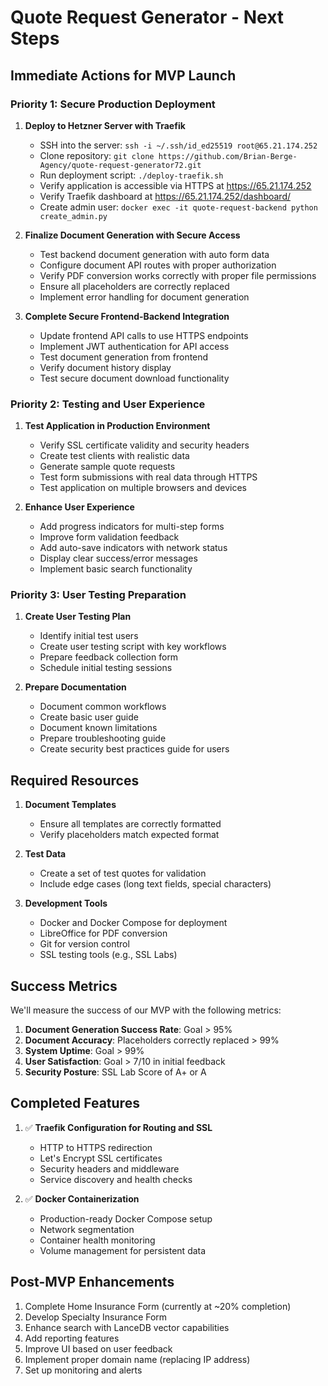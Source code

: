 # Quote Request Generator - Next Steps

## Immediate Actions for MVP Launch

### Priority 1: Secure Production Deployment
1. **Deploy to Hetzner Server with Traefik**
   - SSH into the server: `ssh -i ~/.ssh/id_ed25519 root@65.21.174.252`
   - Clone repository: `git clone https://github.com/Brian-Berge-Agency/quote-request-generator72.git`
   - Run deployment script: `./deploy-traefik.sh`
   - Verify application is accessible via HTTPS at https://65.21.174.252
   - Verify Traefik dashboard at https://65.21.174.252/dashboard/
   - Create admin user: `docker exec -it quote-request-backend python create_admin.py`

2. **Finalize Document Generation with Secure Access**
   - Test backend document generation with auto form data
   - Configure document API routes with proper authorization
   - Verify PDF conversion works correctly with proper file permissions
   - Ensure all placeholders are correctly replaced
   - Implement error handling for document generation

3. **Complete Secure Frontend-Backend Integration**
   - Update frontend API calls to use HTTPS endpoints
   - Implement JWT authentication for API access
   - Test document generation from frontend
   - Verify document history display
   - Test secure document download functionality

### Priority 2: Testing and User Experience
1. **Test Application in Production Environment**
   - Verify SSL certificate validity and security headers
   - Create test clients with realistic data
   - Generate sample quote requests
   - Test form submissions with real data through HTTPS
   - Test application on multiple browsers and devices

2. **Enhance User Experience**
   - Add progress indicators for multi-step forms
   - Improve form validation feedback
   - Add auto-save indicators with network status
   - Display clear success/error messages
   - Implement basic search functionality

### Priority 3: User Testing Preparation
1. **Create User Testing Plan**
   - Identify initial test users
   - Create user testing script with key workflows
   - Prepare feedback collection form
   - Schedule initial testing sessions

2. **Prepare Documentation**
   - Document common workflows
   - Create basic user guide
   - Document known limitations
   - Prepare troubleshooting guide
   - Create security best practices guide for users

## Required Resources

1. **Document Templates**
   - Ensure all templates are correctly formatted
   - Verify placeholders match expected format

2. **Test Data**
   - Create a set of test quotes for validation
   - Include edge cases (long text fields, special characters)

3. **Development Tools**
   - Docker and Docker Compose for deployment
   - LibreOffice for PDF conversion
   - Git for version control
   - SSL testing tools (e.g., SSL Labs)

## Success Metrics

We'll measure the success of our MVP with the following metrics:

1. **Document Generation Success Rate**: Goal > 95%
2. **Document Accuracy**: Placeholders correctly replaced > 99%
3. **System Uptime**: Goal > 99%
4. **User Satisfaction**: Goal > 7/10 in initial feedback
5. **Security Posture**: SSL Lab Score of A+ or A

## Completed Features

1. ✅ **Traefik Configuration for Routing and SSL**
   - HTTP to HTTPS redirection
   - Let's Encrypt SSL certificates
   - Security headers and middleware
   - Service discovery and health checks

2. ✅ **Docker Containerization**
   - Production-ready Docker Compose setup
   - Network segmentation
   - Container health monitoring
   - Volume management for persistent data

## Post-MVP Enhancements

1. Complete Home Insurance Form (currently at ~20% completion)
2. Develop Specialty Insurance Form
3. Enhance search with LanceDB vector capabilities
4. Add reporting features
5. Improve UI based on user feedback
6. Implement proper domain name (replacing IP address)
7. Set up monitoring and alerts 